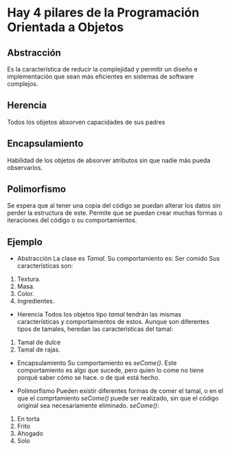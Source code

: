 # Hay 4 pilares de la Programación Orientada a Objetos

## Abstracción
Es la característica de reducir la complejidad y permitir un diseño e implementación que sean más eficientes en sistemas de software complejos.
## Herencia
Todos los objetos absorven capacidades de sus padres
## Encapsulamiento
Habilidad de los objetos de absorver atributos sin que nadie más pueda observarlos.
## Polimorfismo
Se espera que al tener una copia del código se puedan alterar los datos sin perder la estructura de este. 
Permite que se puedan crear muchas formas o iteraciones del código o su comportamientos. 

## Ejemplo
- Abstracción
La clase es _Tamal_.
Su comportamiento es:
Ser comido
Sus características son:
1. Textura.
2. Masa.
3. Color.
4. Ingredientes.

- Herencia
Todos los objetos tipo _tamal_ tendrán las mismas características y comportamientos de estos.
Aunque son diferentes tipos de tamales, heredan las características del tamal:
1. Tamal de dulce
2. Tamal de rajas.

- Encapsulamiento
Su comportamiento es _seCome()_. Este comportamiento es algo que sucede, pero quien lo come no tiene porqué saber cómo se hace. o de qué está hecho.

- Polimorfismo
Pueden existir diferentes formas de comer el tamal, o en el que el comprtamiento _seCome()_ puede ser realizado, sin que el código original sea necesariamente eliminado.
_seCome()_:
1. En torta
2. Frito
3. Ahogado
4. Solo
